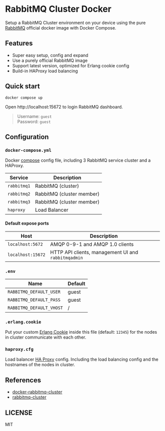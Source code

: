 # RabbitMQ Cluster Docker

Setup a RabbitMQ Cluster environment on your device using the pure [RabbitMQ](https://hub.docker.com/_/rabbitmq/) official docker image with Docker Compose.

## Features

- Super easy setup, config and expand
- Use a purely official RabbitMQ image
- Support latest version, optimized for Erlang cookie config
- Build-in HAProxy load balancing

## Quick start

```
docker compose up
```

Open http://localhost:15672 to login RabbitMQ dashboard.

> Username: `guest`  
> Password: `guest`

## Configuration

### `docker-compose.yml`

Docker [compose](https://docs.docker.com/compose/compose-file/) config file, including 3 RabbitMQ service cluster and a HAProxy.

| Service     | Description               |
| ----------- | ------------------------- |
| `rabbitmq1` | RabbitMQ (cluster)        |
| `rabbitmq2` | RabbitMQ (cluster member) |
| `rabbitmq3` | RabbitMQ (cluster member) |
| `haproxy`   | Load Balancer             |

#### Default expose ports

| Host              | Description                                         |
| ----------------- | --------------------------------------------------- |
| `localhost:5672`  | AMQP 0-9-1 and AMQP 1.0 clients                     |
| `localhost:15672` | HTTP API clients, management UI and `rabbitmqadmin` |

### `.env`

| Name                     | Default |
| ------------------------ | ------- |
| `RABBITMQ_DEFAULT_USER`  | guest   |
| `RABBITMQ_DEFAULT_PASS`  | guest   |
| `RABBITMQ_DEFAULT_VHOST` | /       |

### `.erlang.cookie`

Put your custom [Erlang Cookie](https://www.rabbitmq.com/clustering.html#erlang-cookie) inside this file (default: `12345`) for the nodes in cluster communicate with each other.

### `haproxy.cfg`

Load balancer [HA Proxy](http://www.haproxy.org/) config. Including the load balancing config and the hostnames of the nodes in cluster.

## References

- [docker-rabbitmq-cluster](https://github.com/pardahlman/docker-rabbitmq-cluster)
- [rabbitmq-cluster](https://github.com/JohnnyVicious/rabbitmq-cluster)

## LICENSE

MIT